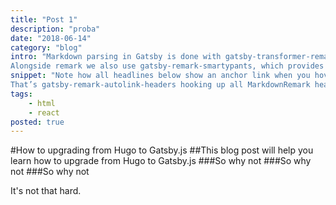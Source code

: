 ```yaml
---
title: "Post 1"
description: "proba"
date: "2018-06-14"
category: "blog"
intro: "Markdown parsing in Gatsby is done with gatsby-transformer-remark, which uses the excellent remark under the hood.
Alongside remark we also use gatsby-remark-smartypants, which provides smart punctuation through retext-smartypants."
snippet: "Note how all headlines below show an anchor link when you hover them?
That’s gatsby-remark-autolink-headers hooking up all MarkdownRemark headers with anchor links for us."
tags:
    - html
    - react
posted: true
---
```


#How to upgrading from Hugo to Gatsby.js
##This blog post will help you learn how to upgrade from Hugo to Gatsby.js
###So why not
###So why not
###So why not


It's not that hard.

